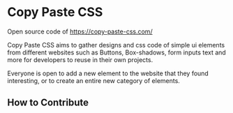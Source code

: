 # Copy Paste CSS

Open source code of https://copy-paste-css.com/ 

Copy Paste CSS aims to gather designs and css code of simple ui elements from different websites such as Buttons, Box-shadows, form inputs text and more for developers to reuse in their own projects.

Everyone is open to add a new element to the website that they found interesting, or to create an entire new category of elements.

## How to Contribute